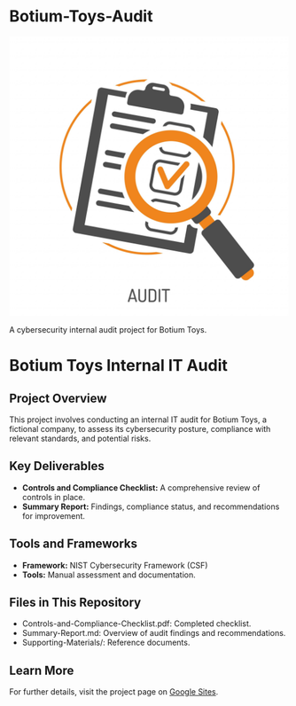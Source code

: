 # Botium-Toys-Audit
![Audit Checklist](Audit.jpeg)

A cybersecurity internal audit project for Botium Toys.

# Botium Toys Internal IT Audit

## Project Overview
This project involves conducting an internal IT audit for Botium Toys, a fictional company, to assess its cybersecurity posture, compliance with relevant standards, and potential risks.

## Key Deliverables
- **Controls and Compliance Checklist:** A comprehensive review of controls in place.
- **Summary Report:** Findings, compliance status, and recommendations for improvement.

## Tools and Frameworks
- **Framework:** NIST Cybersecurity Framework (CSF)
- **Tools:** Manual assessment and documentation.

## Files in This Repository
- Controls-and-Compliance-Checklist.pdf: Completed checklist.
- Summary-Report.md: Overview of audit findings and recommendations.
- Supporting-Materials/: Reference documents.

## Learn More
For further details, visit the project page on [Google Sites](<insert-link-here>).
